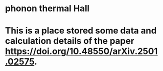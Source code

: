 # phonon thermal Hall 
# This is a place stored some data and calculation details of the paper https://doi.org/10.48550/arXiv.2501.02575.
